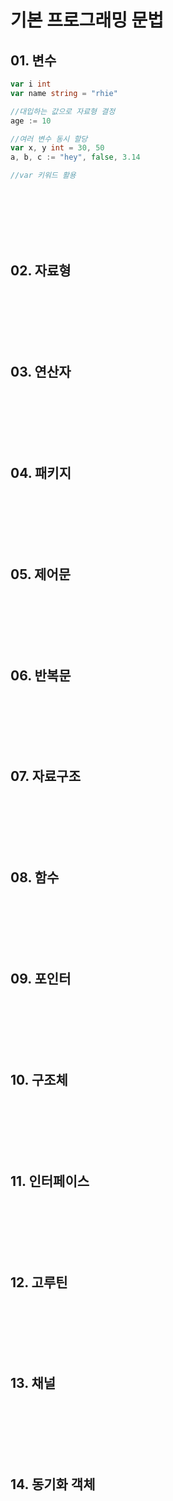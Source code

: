 # 기본 프로그래밍 문법

## 01. 변수

```go
var i int
var name string = "rhie"

//대입하는 값으로 자료형 결정
age := 10

//여러 변수 동시 할당
var x, y int = 30, 50
a, b, c := "hey", false, 3.14

//var 키워드 활용

```

<br><br><br><br><br>

## 02. 자료형

<br><br><br><br><br>

## 03. 연산자

<br><br><br><br><br>

## 04. 패키지

<br><br><br><br><br>

## 05. 제어문

<br><br><br><br><br>

## 06. 반복문

<br><br><br><br><br>

## 07. 자료구조

<br><br><br><br><br>

## 08. 함수

<br><br><br><br><br>

## 09. 포인터

<br><br><br><br><br>

## 10. 구조체

<br><br><br><br><br>

## 11. 인터페이스

<br><br><br><br><br>

## 12. 고루틴

<br><br><br><br><br>

## 13. 채널

<br><br><br><br><br>

## 14. 동기화 객체

<br><br><br><br><br>